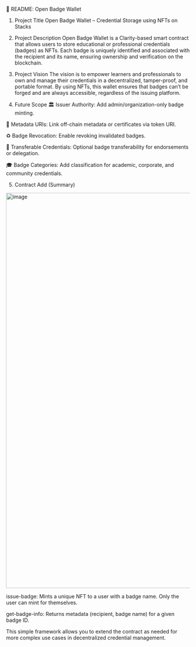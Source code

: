 📘 README: Open Badge Wallet
1. Project Title
Open Badge Wallet – Credential Storage using NFTs on Stacks

2. Project Description
Open Badge Wallet is a Clarity-based smart contract that allows users to store educational or professional credentials (badges) as NFTs. Each badge is uniquely identified and associated with the recipient and its name, ensuring ownership and verification on the blockchain.

3. Project Vision
The vision is to empower learners and professionals to own and manage their credentials in a decentralized, tamper-proof, and portable format. By using NFTs, this wallet ensures that badges can’t be forged and are always accessible, regardless of the issuing platform.

4. Future Scope
🏛 Issuer Authority: Add admin/organization-only badge minting.

🔗 Metadata URIs: Link off-chain metadata or certificates via token URI.

♻️ Badge Revocation: Enable revoking invalidated badges.

🔄 Transferable Credentials: Optional badge transferability for endorsements or delegation.

🎓 Badge Categories: Add classification for academic, corporate, and community credentials.

5. Contract Add (Summary)

<img width="1920" height="1080" alt="image" src="https://github.com/user-attachments/assets/67a4c6b4-c08b-4bd3-89f8-316f73e5516d" />

issue-badge: Mints a unique NFT to a user with a badge name. Only the user can mint for themselves.

get-badge-info: Returns metadata (recipient, badge name) for a given badge ID.

This simple framework allows you to extend the contract as needed for more complex use cases in decentralized credential management.
